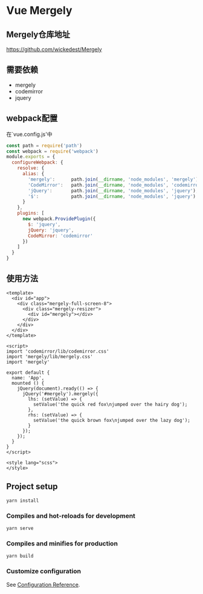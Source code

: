 # Vue Mergely

## Mergely仓库地址
https://github.com/wickedest/Mergely

## 需要依赖

 - mergely
 - codemirror
 - jquery

## webpack配置
在`vue.config.js'中
```js
const path = require('path')
const webpack = require('webpack')
module.exports = {
  configureWebpack: {
    resolve: {
      alias: {
        'mergely':		path.join(__dirname, 'node_modules', 'mergely'),
        'CodeMirror':	path.join(__dirname, 'node_modules', 'codemirror'),
        'jQuery':		path.join(__dirname, 'node_modules', 'jquery'),
        '$':			path.join(__dirname, 'node_modules', 'jquery')
      }
    },
    plugins: [
      new webpack.ProvidePlugin({
        $: 'jquery',
        jQuery: 'jquery',
        CodeMirror: 'codemirror'
      })
    ]
  }
}
```

## 使用方法
```vue
<template>
  <div id="app"> 
    <div class="mergely-full-screen-8">
      <div class="mergely-resizer">
        <div id="mergely"></div>
      </div>
    </div>
  </div>
</template>

<script>
import 'codemirror/lib/codemirror.css'
import 'mergely/lib/mergely.css'
import 'mergely'

export default {
  name: 'App',
  mounted () {
    jQuery(document).ready(() => {
      jQuery('#mergely').mergely({
        lhs: (setValue) => {
          setValue('the quick red fox\njumped over the hairy dog');
        },
        rhs: (setValue) => {
          setValue('the quick brown fox\njumped over the lazy dog');
        }
      });
    });
  }
}
</script>

<style lang="scss">
</style>

```

## Project setup
```
yarn install
```

### Compiles and hot-reloads for development
```
yarn serve
```

### Compiles and minifies for production
```
yarn build
```

### Customize configuration
See [Configuration Reference](https://cli.vuejs.org/config/).
